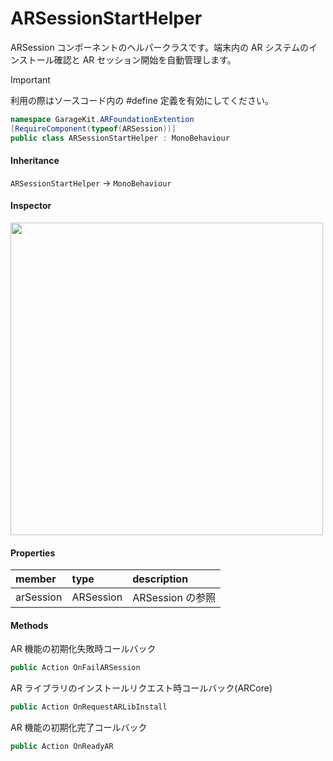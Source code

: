 # ARSessionStartHelper

ARSession コンポーネントのヘルパークラスです。端末内の AR システムのインストール確認と AR セッション開始を自動管理します。

> [!IMPORTANT]
> 利用の際はソースコード内の #define 定義を有効にしてください。

```csharp
namespace GarageKit.ARFoundationExtention
[RequireComponent(typeof(ARSession))]
public class ARSessionStartHelper : MonoBehaviour
```

#### Inheritance

`ARSessionStartHelper` -> `MonoBehaviour`

#### Inspector

<img src="~/image/script_reference/arsessionstarthelper_inspector.png" width="500px"/>

#### Properties

|member|type|description|
|:--|:--|:--|
|arSession|ARSession|ARSession の参照|

#### Methods

AR 機能の初期化失敗時コールバック
```csharp
public Action OnFailARSession
```

AR ライブラリのインストールリクエスト時コールバック(ARCore)
```csharp
public Action OnRequestARLibInstall
```

AR 機能の初期化完了コールバック
```csharp
public Action OnReadyAR
```
